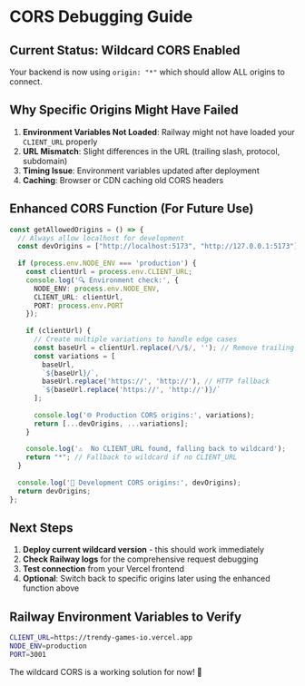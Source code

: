 # CORS Debugging Guide

## Current Status: Wildcard CORS Enabled

Your backend is now using `origin: "*"` which should allow ALL origins to connect.

## Why Specific Origins Might Have Failed

1. **Environment Variables Not Loaded**: Railway might not have loaded your `CLIENT_URL` properly
2. **URL Mismatch**: Slight differences in the URL (trailing slash, protocol, subdomain)
3. **Timing Issue**: Environment variables updated after deployment
4. **Caching**: Browser or CDN caching old CORS headers

## Enhanced CORS Function (For Future Use)

```typescript
const getAllowedOrigins = () => {
  // Always allow localhost for development
  const devOrigins = ["http://localhost:5173", "http://127.0.0.1:5173"];
  
  if (process.env.NODE_ENV === 'production') {
    const clientUrl = process.env.CLIENT_URL;
    console.log('🔍 Environment check:', {
      NODE_ENV: process.env.NODE_ENV,
      CLIENT_URL: clientUrl,
      PORT: process.env.PORT
    });
    
    if (clientUrl) {
      // Create multiple variations to handle edge cases
      const baseUrl = clientUrl.replace(/\/$/, ''); // Remove trailing slash
      const variations = [
        baseUrl,
        `${baseUrl}/`,
        baseUrl.replace('https://', 'http://'), // HTTP fallback
        `${baseUrl.replace('https://', 'http://')}/`
      ];
      
      console.log('🌐 Production CORS origins:', variations);
      return [...devOrigins, ...variations];
    }
    
    console.log('⚠️  No CLIENT_URL found, falling back to wildcard');
    return "*"; // Fallback to wildcard if no CLIENT_URL
  }
  
  console.log('🔧 Development CORS origins:', devOrigins);
  return devOrigins;
};
```

## Next Steps

1. **Deploy current wildcard version** - this should work immediately
2. **Check Railway logs** for the comprehensive request debugging
3. **Test connection** from your Vercel frontend
4. **Optional**: Switch back to specific origins later using the enhanced function above

## Railway Environment Variables to Verify

```bash
CLIENT_URL=https://trendy-games-io.vercel.app
NODE_ENV=production
PORT=3001
```

The wildcard CORS is a working solution for now! 🚀
